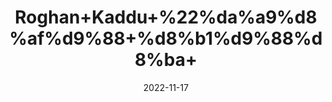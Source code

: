 ---
title: 'Roghan+Kaddu+%22%da%a9%d8%af%d9%88+%d8%b1%d9%88%d8%ba+'
date: '2022-11-17' 
metatag: '' 
inventory: '0' 
draft: false 
# meta description 
shortDescripton: 'Pumpkin+Seed+Oil+%22++It+can+improve+heart+health%2c+increase+hair+growth%2c+and+support+urinary+tract+health.'
description: 'Oil+%22+%d8%b1%d9%88%d8%ba%d9%86+%22+%d8%aa%db%8c%d9%84'
longdescription: ''
tags: ''
brand: ''
subCategory: ''
sellCount: '0'
featured: True
# product Price
price: '180.0'
# Product Short Description
shortDescription: 'Pumpkin+Seed+Oil+%22++It+can+improve+heart+health%2c+increase+hair+growth%2c+and+support+urinary+tract+health.'
productID: '6364F412-2243-ED11-996A-005056B3A416'
type: 'products'
category: 'Oil+%22+%d8%b1%d9%88%d8%ba%d9%86+%22+%d8%aa%db%8c%d9%84' 
thumnailproduct: 'https://eraconnect.blob.core.windows.net/product-images/aminsaddiquidawakhana/8437fd10-a0ca-4b28-ad21-bf465a124fd6.webp' 
images:
  - image: 'https://eraconnect.blob.core.windows.net/product-images/aminsaddiquidawakhana/8437fd10-a0ca-4b28-ad21-bf465a124fd6.webp'  
Variants:
---